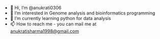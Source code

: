- 👋 Hi, I’m @anukrati0306
- 👀 I’m interested in Genome analysis and bioinformatics programming
- 🌱 I’m currently learning python for data analysis
- 📫 How to reach me - you can mail me at anukratisharma1998@gmail.com

